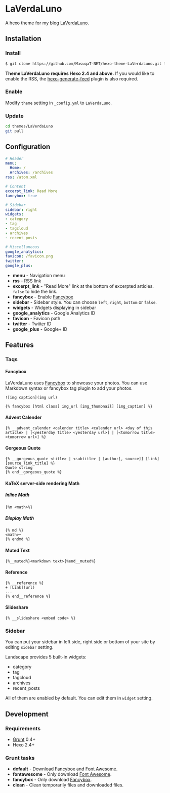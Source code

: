 # LaVerdaLuno

A hexo theme for my blog [LaVerdaLuno](https://blog.masuqat.net/). 

## Installation

### Install

``` bash
$ git clone https://github.com/MasuqaT-NET/hexo-theme-LaVerdaLuno.git themes/LaVerdaLuno
```

**Theme LaVerdaLuno requires Hexo 2.4 and above.** If you would like to enable the RSS, the [hexo-generate-feed] plugin is also required.

### Enable

Modify `theme` setting in `_config.yml` to `LaVerdaLuno`.

### Update

``` bash
cd themes/LaVerdaLuno
git pull
```

## Configuration

``` yml
# Header
menu:
  Home: /
  Archives: /archives
rss: /atom.xml

# Content
excerpt_link: Read More
fancybox: true

# Sidebar
sidebar: right
widgets:
- category
- tag
- tagcloud
- archives
- recent_posts

# Miscellaneous
google_analytics:
favicon: /favicon.png
twitter:
google_plus:
```

- **menu** - Navigation menu
- **rss** - RSS link
- **excerpt_link** - "Read More" link at the bottom of excerpted articles. `false` to hide the link.
- **fancybox** - Enable [Fancybox]
- **sidebar** - Sidebar style. You can choose `left`, `right`, `bottom` or `false`.
- **widgets** - Widgets displaying in sidebar
- **google_analytics** - Google Analytics ID
- **favicon** - Favicon path
- **twitter** - Twiiter ID
- **google_plus** - Google+ ID

## Features

### Taqs

#### Fancybox

LaVerdaLuno uses [Fancybox] to showcase your photos. You can use Markdown syntax or fancybox tag plugin to add your photos.

```
![img caption](img url)

{% fancybox [html class] img_url [img_thumbnail] [img_caption] %}
```

#### Advent Calender

```
{% __advent_calender <calender title> <calender url> <day of this article> | [<yesterday title> <yesterday url>] | [<tomorrow title> <tomorrow url>] %}
```

#### Gorgeous Quote

```
{% __gorgeous_quote <title> | <subtitle> | [author[, source]] [link] [source_link_title] %}
Quote string
{% end__gorgeous_quote %}
```

#### KaTeX server-side rendering Math

##### Inline Math

```
{%m <math>%}
```

##### Display Math

```
{% md %}
<math>+
{% endmd %}
```

#### Muted Text

```
{%__muted%}<markdown text>{%end__muted%}
```

#### Reference

```
{% __reference %}
+ [Link](url)
...
{% end__reference %}
```

#### Slideshare

```
{% __slideshare <embed code> %}
```

### Sidebar

You can put your sidebar in left side, right side or bottom of your site by editing `sidebar` setting.

Landscape provides 5 built-in widgets:

- category
- tag
- tagcloud
- archives
- recent_posts

All of them are enabled by default. You can edit them in `widget` setting.

## Development

### Requirements

- [Grunt] 0.4+
- Hexo 2.4+

### Grunt tasks

- **default** - Download [Fancybox] and [Font Awesome].
- **fontawesome** - Only download [Font Awesome].
- **fancybox** - Only download [Fancybox].
- **clean** - Clean temporarily files and downloaded files.

[Fancybox]: http://fancyapps.com/fancybox/
[Font Awesome]: http://fontawesome.io/
[Grunt]: http://gruntjs.com/
[hexo-generate-feed]: https://github.com/hexojs/hexo-generator-feed
